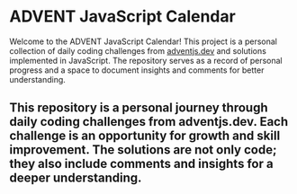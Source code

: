 # ADVENT JavaScript Calendar

Welcome to the ADVENT JavaScript Calendar! This project is a personal collection of daily coding challenges from [adventjs.dev](https://adventjs.dev/) and solutions implemented in JavaScript. The repository serves as a record of personal progress and a space to document insights and comments for better understanding.

## This repository is a personal journey through daily coding challenges from adventjs.dev. Each challenge is an opportunity for growth and skill improvement. The solutions are not only code; they also include comments and insights for a deeper understanding.

